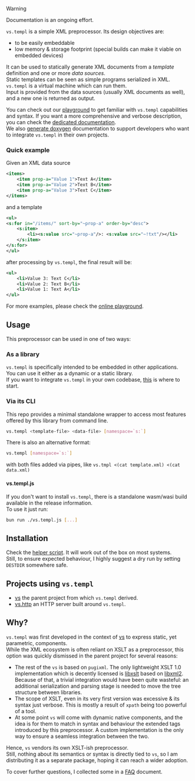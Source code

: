 > [!WARNING]  
> Documentation is an ongoing effort.

`vs.templ` is a simple XML preprocessor. Its design objectives are:

- to be easily embeddable
- low memory & storage footprint (special builds can make it viable on embedded devices)

It can be used to statically generate XML documents from a _template_ definition and one or more _data sources_.  
Static templates can be seen as simple programs serialized in XML. `vs.templ` is a virtual machine which can run them.  
Input is provided from the data sources (usually XML documents as well), and a new one is returned as output.

You can check out our [playground](https://lazy-eggplant.github.io/vs.templ/wasm-demo/) to get familiar with `vs.templ` capabilities and syntax.
If you want a more comprehensive and verbose description, you can check the [dedicated documentation](https://lazy-eggplant.github.io/vs.templ/next/docs).  
We also [generate doxygen](https://lazy-eggplant.github.io/vs.templ/next/doxygen) documentation to support developers who want to integrate `vs.templ` in their own projects.

### Quick example

Given an XML data source

```xml
<items>
    <item prop-a="Value 1">Text A</item>
    <item prop-a="Value 2">Text B</item>
    <item prop-a="Value 3">Text C</item>
</items>
```

and a template

```xml
<ul>
<s:for in="/items/" sort-by="~prop-a" order-by="desc">
    <s:item>
        <li><s:value src="~prop-a"/>: <s:value src="~!txt"/></li>
    </s:item>
</s:for>
</ul>
```

after processing by `vs.templ`, the final result will be:

```xml
<ul>
    <li>Value 3: Text C</li>
    <li>Value 2: Text B</li>
    <li>Value 1: Text A</li>
</ul>
```

For more examples, please check the [online playground](https://lazy-eggplant.github.io/vs.templ/wasm-demo/).

## Usage

This preprocessor can be used in one of two ways:

### As a library

`vs.templ` is specifically intended to be embedded in other applications.  
You can use it either as a dynamic or a static library.  
If you want to integrate `vs.templ` in your own codebase, [this](./docs/for-developers.md) is where to start.

### Via its CLI

This repo provides a minimal standalone wrapper to access most features offered by this library from command line.

```bash
vs.templ <template-file> <data-file> [namespace=`s:`]
```

There is also an alternative format:

```bash
vs.templ [namespace=`s:`]
```

with both files added via pipes, like `vs.tmpl <(cat template.xml) <(cat data.xml)`

#### vs.templ.js

If you don't want to install `vs.templ`, there is a standalone wasm/wasi build available in the release information.  
To use it just run:

```bash
bun run ./vs.templ.js [...]
```

## Installation

Check the [helper script](./scripts/build.sh). It will work out of the box on most systems.  
Still, to ensure expected behaviour, I highly suggest a dry run by setting `DESTDIR` somewhere safe.

## Projects using `vs.templ`

- [vs](https://github.com/KaruroChori/vs-fltk) the parent project from which `vs.templ` derived.
- [vs.http](https://github.com/lazy-eggplant/vs.http) an HTTP server built around `vs.templ`.

## Why?

`vs.templ` was first developed in the context of [vs](https://github.com/karurochori/vs-fltk) to express static, yet parametric, components.  
While the XML ecosystem is often reliant on XSLT as a preprocessor, this option was quickly dismissed in the parent project for several reasons:

- The rest of the `vs` is based on `pugixml`. The only lightweight XSLT 1.0 implementation which is decently licensed is [libxslt](https://gitlab.gnome.org/GNOME/libxslt) based on [libxml2](https://gitlab.gnome.org/GNOME/libxml2).  
  Because of that, a trivial integration would have been quite wasteful: an additional serialization and parsing stage is needed to move the tree structure between libraries.
- The scope of XSLT, even in its very first version was excessive & its syntax just verbose. This is mostly a result of `xpath` being too powerful of a tool.
- At some point `vs` will come with dynamic native components, and the idea is for them to match in syntax and behaviour the extended tags introduced by this preprocessor. A custom implementation is the only way to ensure a seamless integration between the two.

Hence, `vs` vendors its own XSLT-ish preprocessor.  
Still, nothing about its semantics or syntax is directly tied to `vs`, so I am distributing it as a separate package, hoping it can reach a wider adoption.

To cover further questions, I collected some in a [FAQ](./docs/faq.md) document.
